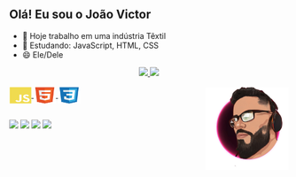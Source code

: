 ## Olá! Eu sou o João Victor

- 🔭 Hoje trabalho em uma indústria Têxtil
- 🌱 Estudando: JavaScript, HTML, CSS
- 😄 Ele/Dele

<div align="center">
  <a href="https://github.com/jjviktor">
  <img height="150em" src="https://github-readme-stats.vercel.app/api?username=jjviktor&show_icons=true&theme=dark&include_all_commits=true&count_private=true"/>
  <img height="150em" src="https://github-readme-stats.vercel.app/api/top-langs/?username=jjviktor&layout=compact&langs_count=7&theme=dark"/>
</div>
  
  <div style="display: inline_block"><br>
     <img align="center" alt="Rafa-Js" height="30" width="40" src="https://raw.githubusercontent.com/devicons/devicon/master/icons/javascript/javascript-plain.svg">
     <img align="center" alt="Rafa-HTML" height="30" width="40" src="https://raw.githubusercontent.com/devicons/devicon/master/icons/html5/html5-original.svg">
     <img align="center" alt="Rafa-CSS" height="30" width="40" src="https://raw.githubusercontent.com/devicons/devicon/master/icons/css3/css3-original.svg">
    <img align="right" alt="jj.png" height="150" width="150" src="jj.png">
  </div>
  
  ##
  
  <div> 
 <a href="https://www.youtube.com/c/JJViktORPE"target=_blank"><img src="https://img.shields.io/badge/YouTube-FF0000?style=for-the-badge&logo=youtube&logoColor=white" target="_blank"></a>
    <a href="https://www.instagram.com/jj.viktor/?hl=pt-br" target="_blank"><img src="https://img.shields.io/badge/-Instagram-%23E4405F?style=for-the-badge&logo=instagram&logoColor=white" target="_blank"></a>
   <a href = "mailto:jjviktorpe@hotmail.com"><img src="https://img.shields.io/badge/-Email-%23333?style=for-the-badge&logo=gmail&logoColor=white" target="_blank"></a>
    <a href="https://https://www.linkedin.com/in/jo%C3%A3o-victor-2782a2240/"target="_blank"><img src="https://img.shields.io/badge/-LinkedIn-%230077B5?style=for-the-badge&logo=linkedin&logoColor=white" target="_blank"></a>
 
 
</div>
